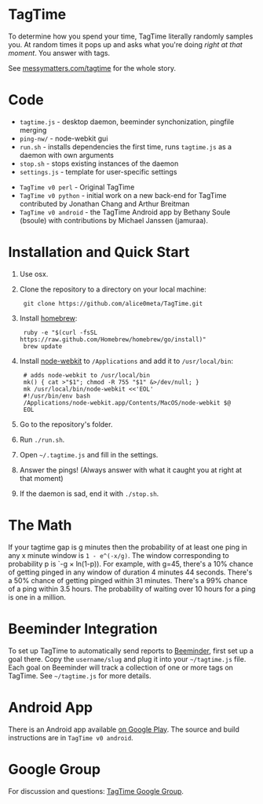 TagTime
=======

To determine how you spend your time, TagTime literally randomly samples you. At random times it pops up and asks what you're doing *right at that moment*. You answer with tags.

See [messymatters.com/tagtime](http://messymatters.com/tagtime) for the whole story.

# Code

* `tagtime.js` - desktop daemon, beeminder synchonization, pingfile merging
* `ping-nw/` - node-webkit gui
* `run.sh` - installs dependencies the first time, runs `tagtime.js` as a daemon with own arguments
* `stop.sh` - stops existing instances of the daemon
* `settings.js` - template for user-specific settings

<!-- The script directory contains various scripts we've used, like for various games and contests and commitment contracts and whatnot.
Basically, incentive schemes for getting ourselves to procrastinate less.
We view TagTime as the foundation for all such lifehacks, since it's a way to guarantee you always have data on where your time is going.
It's hard to flake out on reporting to TagTime since it actively pings you.
You can be perfectly passive - just responding when prompted.
That's why we call it "time-tracking for space cadets". -->

* `TagTime v0 perl` - Original TagTime
* `TagTime v0 python` - initial work on a new back-end for TagTime contributed by Jonathan Chang and Arthur Breitman
* `TagTime v0 android` - the TagTime Android app by Bethany Soule (bsoule) with contributions by Michael Janssen (jamuraa).

<!-- Thanks also to Paul Fenwick, Jesse Aldridge, Kevin Lochner, and Rob Felty for contributions to the code. -->

# Installation and Quick Start

1. Use osx.

1. Clone the repository to a directory on your local machine:

		git clone https://github.com/alice0meta/TagTime.git

1. Install [homebrew](http://brew.sh/):

		ruby -e "$(curl -fsSL https://raw.github.com/Homebrew/homebrew/go/install)"
		brew update

1. Install [node-webkit](https://github.com/rogerwang/node-webkit) to `/Applications` and add it to `/usr/local/bin`:

		# adds node-webkit to /usr/local/bin
		mk() { cat >"$1"; chmod -R 755 "$1" &>/dev/null; }
		mk /usr/local/bin/node-webkit <<'EOL'
		#!/usr/bin/env bash
		/Applications/node-webkit.app/Contents/MacOS/node-webkit $@
		EOL

1. Go to the repository's folder.

1. Run `./run.sh`.

1. Open `~/.tagtime.js` and fill in the settings.

1. Answer the pings! (Always answer with what it caught you at right at that moment)

1. If the daemon is sad, end it with `./stop.sh`.

<!-- # Extra Features

Editor: If you hit enter instead of answering the ping it will open up theeditor. -->

# The Math

If your tagtime gap is g minutes then the probability of at least one ping in any x minute window is `1 - e^(-x/g)`.
The window corresponding to probability p is `-g × ln(1-p)).
For example, with g=45, there's a 10% chance of getting pinged in any window of duration 4 minutes 44 seconds.
There's a 50% chance of getting pinged within 31 minutes.
There's a 99% chance of a ping within 3.5 hours.
The probability of waiting over 10 hours for a ping is one in a million.

# Beeminder Integration

To set up TagTime to automatically send reports to [Beeminder](http://www.beeminder.com/), first set up a goal there. Copy the `username/slug` and plug it into your `~/tagtime.js` file.
Each goal on Beeminder will track a collection of one or more tags on TagTime. See `~/tagtime.js` for more details.

# Android App

There is an Android app available [on Google Play](https://play.google.com/store/apps/details?id=bsoule.tagtime).
The source and build instructions are in `TagTime v0 android`.

# Google Group

For discussion and questions: [TagTime Google Group](https://groups.google.com/forum/?fromgroups#!forum/tagtime).
